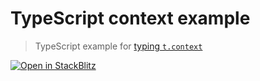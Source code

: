 # TypeScript context example

> TypeScript example for [typing `t.context`](https://github.com/avajs/ava/blob/main/docs/recipes/typescript.md#typing-tcontext)

[![Open in StackBlitz](https://developer.stackblitz.com/img/open_in_stackblitz.svg)](https://stackblitz.com/github/avajs/ava/tree/main/examples/typescript-context?file=source%2Ftest.ts&terminal=test&view=editor)
